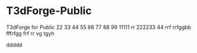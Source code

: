 # T3dForge-Public
T3dForge for Public
22
33
44
55
66
77
88
99
11111
rr
222233
44
rrf
rrfggbb
fffrfgg
frf
rr
vg
tgyh


ddddd

